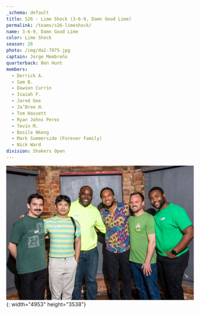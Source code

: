 ```yaml
---
_schema: default
title: S26 - Lime Shock (3-6-9, Damn Good Lime)
permalink: /teams/s26-limeshock/
name: 3-6-9, Damn Good Lime
color: Lime Shock
season: 26
photo: /img/da2-7075.jpg
captain: Jorge Membreño
quarterback: Ben Hunt
members:
  - Derrick A.
  - Sam B.
  - Dawson Currin
  - Isaiah F.
  - Jared Gee
  - Ja’Bree H.
  - Tom Hassett
  - Ryan Johns Perez
  - Tevin M.
  - Basile Nkeng
  - Mark Summerside (Forever Family)
  - Nick Ward
division: Shakers Open
---
```

![](/img/da2-7075.jpg){: width="4953" height="3538"}